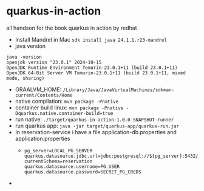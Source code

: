 # quarkus-in-action
all handson for the book quarkus in action by redhat

- Install Mandrel in Mac `sdk install java 24.1.1.r23-mandrel`
- java version
```
java -version
openjdk version "23.0.1" 2024-10-15
OpenJDK Runtime Environment Temurin-23.0.1+11 (build 23.0.1+11)
OpenJDK 64-Bit Server VM Temurin-23.0.1+11 (build 23.0.1+11, mixed mode, sharing)
```
- GRAALVM_HOME: `/Library/Java/JavaVirtualMachines/sdkman-current/Contents/Home`
- native compilation: `mvn package -Pnative`
- container build linux: `mvn package -Pnative -Dquarkus.native.container-build=true`
- run native: `./target/quarkus-in-action-1.0.0-SNAPSHOT-runner`
- run quarkus app: `java -jar target/quarkus-app/quarkus-run.jar`
- In reservation-service i have a file application-db.properties and application.properties
  - ```properties
    pg_server=LOCAL_PG_SERVER
    quarkus.datasource.jdbc.url=jdbc:postgresql://${pg_server}:5432/reservation?currentSchema=reservation
    quarkus.datasource.username=PG_USER
    quarkus.datasource.password=SECRET_PG_CREDS
    ```
- 

